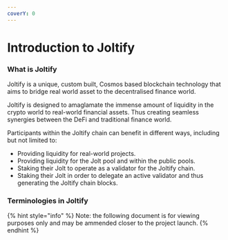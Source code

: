 ```yaml
---
coverY: 0
---
```


# Introduction to Joltify

### What is Joltify

Joltify is a unique, custom built, Cosmos based blockchain technology that aims to bridge real world asset to the decentralised finance world.

Joltify is designed to amaglamate the immense amount of liquidity in the crypto world to real-world financial assets. Thus creating seamless synergies between the DeFi and traditional finance world.&#x20;

Participants within the Joltify chain can benefit in different ways, including but not limited to:

* Providing liquidity for real-world projects.
* Providing liquidity for the Jolt pool and within the public pools.
* Staking their Jolt to operate as a validator for the Joltify chain.
* Staking their Jolt in order to delegate an active validator and thus generating the Joltify chain blocks.

### Terminologies in Joltify

{% hint style="info" %}
Note: the following document is for viewing purposes only and may be ammended closer to the project launch.&#x20;
{% endhint %}
